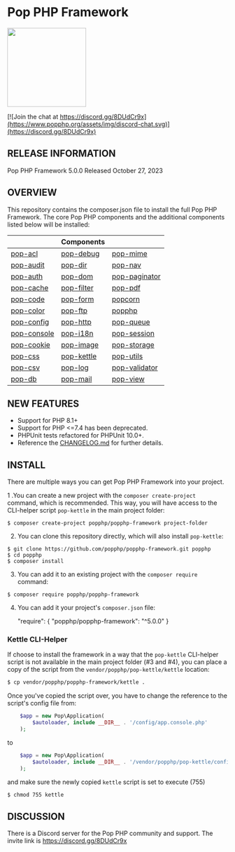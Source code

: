 Pop PHP Framework
=================

<img src="http://www.popphp.org/assets/img/pop-php-logo.png" width="180" height="180" />

[![Join the chat at https://discord.gg/8DUdCr9x](https://www.popphp.org/assets/img/discord-chat.svg)](https://discord.gg/8DUdCr9x)

RELEASE INFORMATION
-------------------
Pop PHP Framework 5.0.0
Released October 27, 2023

OVERVIEW
--------
This repository contains the composer.json file to install the full Pop PHP Framework.
The core Pop PHP components and the additional components listed below will be installed:

|                                                      | Components                                         |                                                          |
|------------------------------------------------------|----------------------------------------------------|----------------------------------------------------------|
| [pop-acl](https://github.com/popphp/pop-acl)         | [pop-debug](https://github.com/popphp/pop-debug)   | [pop-mime](https://github.com/popphp/pop-mime)           |
| [pop-audit](https://github.com/popphp/pop-audit)     | [pop-dir](https://github.com/popphp/pop-dir)       | [pop-nav](https://github.com/popphp/pop-nav)             |
| [pop-auth](https://github.com/popphp/pop-auth)       | [pop-dom](https://github.com/popphp/pop-dom)       | [pop-paginator](https://github.com/popphp/pop-paginator) |
| [pop-cache](https://github.com/popphp/pop-cache)     | [pop-filter](https://github.com/popphp/pop-filter) | [pop-pdf](https://github.com/popphp/pop-pdf)             |
| [pop-code](https://github.com/popphp/pop-code)       | [pop-form](https://github.com/popphp/pop-form)     | [popcorn](https://github.com/popphp/popcorn)             |
| [pop-color](https://github.com/popphp/pop-color)     | [pop-ftp](https://github.com/popphp/pop-ftp)       | [popphp](https://github.com/popphp/popphp)               |
| [pop-config](https://github.com/popphp/pop-config)   | [pop-http](https://github.com/popphp/pop-http)     | [pop-queue](https://github.com/popphp/pop-queue)         |
| [pop-console](https://github.com/popphp/pop-console) | [pop-i18n](https://github.com/popphp/pop-i18n)     | [pop-session](https://github.com/popphp/pop-session)     |
| [pop-cookie](https://github.com/popphp/pop-cookie)   | [pop-image](https://github.com/popphp/pop-image)   | [pop-storage](https://github.com/popphp/pop-storage)     |
| [pop-css](https://github.com/popphp/pop-css)         | [pop-kettle](https://github.com/popphp/pop-kettle) | [pop-utils](https://github.com/popphp/pop-utils)         |
| [pop-csv](https://github.com/popphp/pop-csv)         | [pop-log](https://github.com/popphp/pop-log)       | [pop-validator](https://github.com/popphp/pop-validator) |
| [pop-db](https://github.com/popphp/pop-db)           | [pop-mail](https://github.com/popphp/pop-mail)     | [pop-view](https://github.com/popphp/pop-view)           |

NEW FEATURES
------------
* Support for PHP 8.1+
* Support for PHP <=7.4 has been deprecated.
* PHPUnit tests refactored for PHPUnit 10.0+.
* Reference the [CHANGELOG.md](https://github.com/popphp/popphp-framework/blob/master/CHANGELOG.md) for further details.

INSTALL
-------
There are multiple ways you can get Pop PHP Framework into your project.

1 .You can create a new project with the `composer create-project` command, which is recommended.
This way, you will have access to the CLI-helper script `pop-kettle` in the main project folder:

```console
$ composer create-project popphp/popphp-framework project-folder
```

2. You can clone this repository directly, which will also install `pop-kettle`:

```console
$ git clone https://github.com/popphp/popphp-framework.git popphp
$ cd popphp
$ composer install
```

3. You can add it to an existing project with the `composer require` command:

```console
$ composer require popphp/popphp-framework
```

4. You can add it your project's `composer.json` file:

    "require": {
        "popphp/popphp-framework": "^5.0.0"
    }


### Kettle CLI-Helper

If choose to install the framework in a way that the `pop-kettle` CLI-helper script is
not available in the main project folder (#3 and #4), you can place a copy of the script
from the `vendor/popphp/pop-kettle/kettle` location:

```bash
$ cp vendor/popphp/popphp-framework/kettle .
```
Once you've copied the script over, you have to change the reference to the script's
config file from:

```php
    $app = new Pop\Application(
        $autoloader, include __DIR__ . '/config/app.console.php'
    );
```

to

```php
    $app = new Pop\Application(
        $autoloader, include __DIR__ . '/vendor/popphp/pop-kettle/config/app.console.php'
    );
```

and make sure the newly copied `kettle` script is set to execute (755)

```bash
$ chmod 755 kettle
```

## DISCUSSION

There is a Discord server for the Pop PHP community and support. The invite link is https://discord.gg/8DUdCr9x

